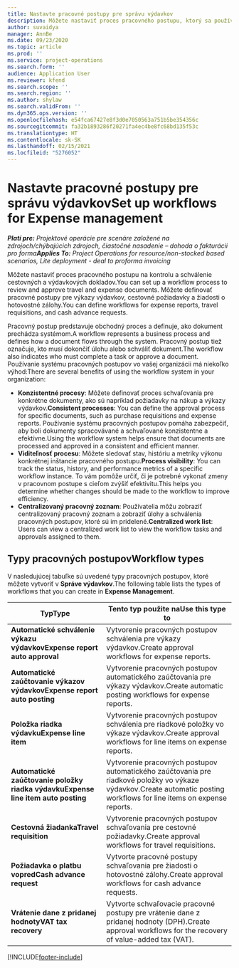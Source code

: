 ```yaml
---
title: Nastavte pracovné postupy pre správu výdavkov
description: Môžete nastaviť proces pracovného postupu, ktorý sa používa na kontrolu a schválenie cestovných a výdavkových dokladov.
author: suvaidya
manager: AnnBe
ms.date: 09/23/2020
ms.topic: article
ms.prod: ''
ms.service: project-operations
ms.search.form: ''
audience: Application User
ms.reviewer: kfend
ms.search.scope: ''
ms.search.region: ''
ms.author: shylaw
ms.search.validFrom: ''
ms.dyn365.ops.version: ''
ms.openlocfilehash: e54fca67427e8f3d0e7050563a751b5be354356c
ms.sourcegitcommit: fa32b1893286f20271fa4ec4be8fc68bd135f53c
ms.translationtype: HT
ms.contentlocale: sk-SK
ms.lasthandoff: 02/15/2021
ms.locfileid: "5276052"
---
```

# <a name="set-up-workflows-for-expense-management"></a><span data-ttu-id="7fd03-103">Nastavte pracovné postupy pre správu výdavkov</span><span class="sxs-lookup"><span data-stu-id="7fd03-103">Set up workflows for Expense management</span></span>

<span data-ttu-id="7fd03-104">_**Platí pre:** Projektové operácie pre scenáre založené na zdrojoch/chýbajúcich zdrojoch, čiastočné nasadenie – dohoda o fakturácii pro forma_</span><span class="sxs-lookup"><span data-stu-id="7fd03-104">_**Applies To:** Project Operations for resource/non-stocked based scenarios, Lite deployment - deal to proforma invoicing_</span></span>

<span data-ttu-id="7fd03-105">Môžete nastaviť proces pracovného postupu na kontrolu a schválenie cestovných a výdavkových dokladov.</span><span class="sxs-lookup"><span data-stu-id="7fd03-105">You can set up a workflow process to review and approve travel and expense documents.</span></span> <span data-ttu-id="7fd03-106">Môžete definovať pracovné postupy pre výkazy výdavkov, cestovné požiadavky a žiadosti o hotovostné zálohy.</span><span class="sxs-lookup"><span data-stu-id="7fd03-106">You can define workflows for expense reports, travel requisitions, and cash advance requests.</span></span>

<span data-ttu-id="7fd03-107">Pracovný postup predstavuje obchodný proces a definuje, ako dokument prechádza systémom.</span><span class="sxs-lookup"><span data-stu-id="7fd03-107">A workflow represents a business process and defines how a document flows through the system.</span></span> <span data-ttu-id="7fd03-108">Pracovný postup tiež označuje, kto musí dokončiť úlohu alebo schváliť dokument.</span><span class="sxs-lookup"><span data-stu-id="7fd03-108">The workflow also indicates who must complete a task or approve a document.</span></span> <span data-ttu-id="7fd03-109">Používanie systému pracovných postupov vo vašej organizácii má niekoľko výhod:</span><span class="sxs-lookup"><span data-stu-id="7fd03-109">There are several benefits of using the workflow system in your organization:</span></span>

- <span data-ttu-id="7fd03-110">**Konzistentné procesy**: Môžete definovať proces schvaľovania pre konkrétne dokumenty, ako sú napríklad požiadavky na nákup a výkazy výdavkov.</span><span class="sxs-lookup"><span data-stu-id="7fd03-110">**Consistent processes**: You can define the approval process for specific documents, such as purchase requisitions and expense reports.</span></span> <span data-ttu-id="7fd03-111">Používanie systému pracovných postupov pomáha zabezpečiť, aby boli dokumenty spracovávané a schvaľované konzistentne a efektívne.</span><span class="sxs-lookup"><span data-stu-id="7fd03-111">Using the workflow system helps ensure that documents are processed and approved in a consistent and efficient manner.</span></span>
- <span data-ttu-id="7fd03-112">**Viditeľnosť procesu**: Môžete sledovať stav, históriu a metriky výkonu konkrétnej inštancie pracovného postupu.</span><span class="sxs-lookup"><span data-stu-id="7fd03-112">**Process visibility**: You can track the status, history, and performance metrics of a specific workflow instance.</span></span> <span data-ttu-id="7fd03-113">To vám pomôže určiť, či je potrebné vykonať zmeny v pracovnom postupe s cieľom zvýšiť efektivitu.</span><span class="sxs-lookup"><span data-stu-id="7fd03-113">This helps you determine whether changes should be made to the workflow to improve efficiency.</span></span>
- <span data-ttu-id="7fd03-114">**Centralizovaný pracovný zoznam**: Používatelia môžu zobraziť centralizovaný pracovný zoznam a zobraziť úlohy a schválenia pracovných postupov, ktoré sú im pridelené.</span><span class="sxs-lookup"><span data-stu-id="7fd03-114">**Centralized work list**: Users can view a centralized work list to view the workflow tasks and approvals assigned to them.</span></span> 

## <a name="workflow-types"></a><span data-ttu-id="7fd03-115">Typy pracovných postupov</span><span class="sxs-lookup"><span data-stu-id="7fd03-115">Workflow types</span></span>

<span data-ttu-id="7fd03-116">V nasledujúcej tabuľke sú uvedené typy pracovných postupov, ktoré môžete vytvoriť v **Správe výdavkov**.</span><span class="sxs-lookup"><span data-stu-id="7fd03-116">The following table lists the types of workflows that you can create in **Expense Management**.</span></span>


|              <span data-ttu-id="7fd03-117"><strong>Typ</strong></span><span class="sxs-lookup"><span data-stu-id="7fd03-117"><strong>Type</strong></span></span>              |                   <span data-ttu-id="7fd03-118"><strong>Tento typ použite na</strong></span><span class="sxs-lookup"><span data-stu-id="7fd03-118"><strong>Use this type to</strong></span></span>                   |
|-------------------------------------------------|-----------------------------------------------------------------------|
|   <span data-ttu-id="7fd03-119"><strong>Automatické schválenie výkazu výdavkov</strong></span><span class="sxs-lookup"><span data-stu-id="7fd03-119"><strong>Expense report auto approval</strong></span></span> |            <span data-ttu-id="7fd03-120">Vytvorenie pracovných postupov schválenia pre výkazy výdavkov.</span><span class="sxs-lookup"><span data-stu-id="7fd03-120">Create approval workflows for expense reports.</span></span>             |
|  <span data-ttu-id="7fd03-121"><strong>Automatické zaúčtovanie výkazov výdavkov</strong></span><span class="sxs-lookup"><span data-stu-id="7fd03-121"><strong>Expense report auto posting</strong></span></span>   |        <span data-ttu-id="7fd03-122">Vytvorenie pracovných postupov automatického zaúčtovania pre výkazy výdavkov.</span><span class="sxs-lookup"><span data-stu-id="7fd03-122">Create automatic posting workflows for expense reports.</span></span>        |
|       <span data-ttu-id="7fd03-123"><strong>Položka riadka výdavku</strong></span><span class="sxs-lookup"><span data-stu-id="7fd03-123"><strong>Expense line item</strong></span></span>        |     <span data-ttu-id="7fd03-124">Vytvorenie pracovných postupov schválenia pre riadkové položky vo výkaze výdavkov.</span><span class="sxs-lookup"><span data-stu-id="7fd03-124">Create approval workflows for line items on expense reports.</span></span>      |
| <span data-ttu-id="7fd03-125"><strong>Automatické zaúčtovanie položky riadka výdavku</strong></span><span class="sxs-lookup"><span data-stu-id="7fd03-125"><strong>Expense line item auto posting</strong></span></span> | <span data-ttu-id="7fd03-126">Vytvorenie pracovných postupov automatického zaúčtovania pre riadkové položky vo výkaze výdavkov.</span><span class="sxs-lookup"><span data-stu-id="7fd03-126">Create automatic posting workflows for line items on expense reports.</span></span> |
|       <span data-ttu-id="7fd03-127"><strong>Cestovná žiadanka</strong></span><span class="sxs-lookup"><span data-stu-id="7fd03-127"><strong>Travel requisition</strong></span></span>       |          <span data-ttu-id="7fd03-128">Vytvorenie pracovných postupov schvaľovania pre cestovné požiadavky.</span><span class="sxs-lookup"><span data-stu-id="7fd03-128">Create approval workflows for travel requisitions.</span></span>           |
|      <span data-ttu-id="7fd03-129"><strong>Požiadavka o platbu vopred</strong></span><span class="sxs-lookup"><span data-stu-id="7fd03-129"><strong>Cash advance request</strong></span></span>      |         <span data-ttu-id="7fd03-130">Vytvorte pracovné postupy schvaľovania pre žiadosti o hotovostné zálohy.</span><span class="sxs-lookup"><span data-stu-id="7fd03-130">Create approval workflows for cash advance requests.</span></span>          |
|        <span data-ttu-id="7fd03-131"><strong>Vrátenie dane z pridanej hodnoty</strong></span><span class="sxs-lookup"><span data-stu-id="7fd03-131"><strong>VAT tax recovery</strong></span></span>        | <span data-ttu-id="7fd03-132">Vytvorte schvaľovacie pracovné postupy pre vrátenie dane z pridanej hodnoty (DPH).</span><span class="sxs-lookup"><span data-stu-id="7fd03-132">Create approval workflows for the recovery of value-added tax (VAT).</span></span>  |


[!INCLUDE[footer-include](../includes/footer-banner.md)]